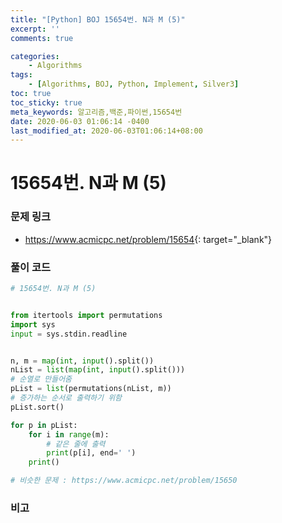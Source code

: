 ```yaml
---
title: "[Python] BOJ 15654번. N과 M (5)"
excerpt: ''
comments: true

categories:
    - Algorithms
tags:
    - [Algorithms, BOJ, Python, Implement, Silver3]
toc: true
toc_sticky: true
meta_keywords: 알고리즘,백준,파이썬,15654번
date: 2020-06-03 01:06:14 -0400
last_modified_at: 2020-06-03T01:06:14+08:00
---
```


# 15654번. N과 M (5)

### 문제 링크
- <https://www.acmicpc.net/problem/15654>{: target="\_blank"}

### 풀이 코드

```python
# 15654번. N과 M (5)


from itertools import permutations
import sys
input = sys.stdin.readline


n, m = map(int, input().split())
nList = list(map(int, input().split()))
# 순열로 만들어줌
pList = list(permutations(nList, m))
# 증가하는 순서로 출력하기 위함
pList.sort()

for p in pList:
    for i in range(m):
        # 같은 줄에 출력
        print(p[i], end=' ')
    print()

# 비슷한 문제 : https://www.acmicpc.net/problem/15650
```

### 비고